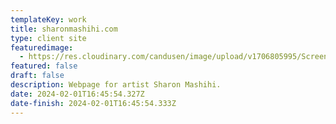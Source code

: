 ```yaml
---
templateKey: work
title: sharonmashihi.com
type: client site
featuredimage:
  - https://res.cloudinary.com/candusen/image/upload/v1706805995/Screenshot_2024-02-01_at_11.46.17_AM_znlcxt.png
featured: false
draft: false
description: Webpage for artist Sharon Mashihi.
date: 2024-02-01T16:45:54.327Z
date-finish: 2024-02-01T16:45:54.333Z
---
```


